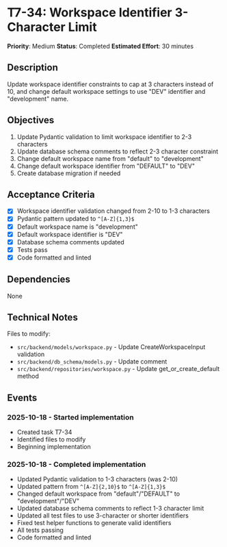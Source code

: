 # T7-34: Workspace Identifier 3-Character Limit

**Priority**: Medium
**Status**: Completed
**Estimated Effort**: 30 minutes

## Description
Update workspace identifier constraints to cap at 3 characters instead of 10, and change default workspace settings to use "DEV" identifier and "development" name.

## Objectives
1. Update Pydantic validation to limit workspace identifier to 2-3 characters
2. Update database schema comments to reflect 2-3 character constraint
3. Change default workspace name from "default" to "development"
4. Change default workspace identifier from "DEFAULT" to "DEV"
5. Create database migration if needed

## Acceptance Criteria
- [x] Workspace identifier validation changed from 2-10 to 1-3 characters
- [x] Pydantic pattern updated to `^[A-Z]{1,3}$`
- [x] Default workspace name is "development"
- [x] Default workspace identifier is "DEV"
- [x] Database schema comments updated
- [x] Tests pass
- [x] Code formatted and linted

## Dependencies
None

## Technical Notes
Files to modify:
- `src/backend/models/workspace.py` - Update CreateWorkspaceInput validation
- `src/backend/db_schema/models.py` - Update comment
- `src/backend/repositories/workspace.py` - Update get_or_create_default method

## Events

### 2025-10-18 - Started implementation
- Created task T7-34
- Identified files to modify
- Beginning implementation

### 2025-10-18 - Completed implementation
- Updated Pydantic validation to 1-3 characters (was 2-10)
- Updated pattern from `^[A-Z]{2,10}$` to `^[A-Z]{1,3}$`
- Changed default workspace from "default"/"DEFAULT" to "development"/"DEV"
- Updated database schema comments to reflect 1-3 character limit
- Updated all test files to use 3-character or shorter identifiers
- Fixed test helper functions to generate valid identifiers
- All tests passing
- Code formatted and linted
